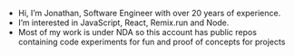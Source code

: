 - Hi, I’m Jonathan, Software Engineer with over 20 years of experience.
- I’m interested in JavaScript, React, Remix.run and Node.
- Most of my work is under NDA so this account has public repos containing code experiments for fun and proof of concepts for projects

<!---
roninfrodsham/roninfrodsham is a ✨ special ✨ repository because its `README.md` (this file) appears on your GitHub profile.
You can click the Preview link to take a look at your changes.
--->
